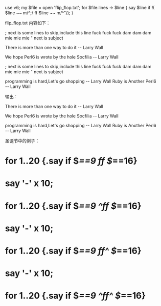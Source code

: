 use v6;
my $file = open 'flip_flop.txt';
for $file.lines -> $line {
say $line if !( $line ~~ m/^\;/ ff $line ~~ m/^\"/);
}




flip_flop.txt 内容如下：






; next is some lines to skip,include this line
fuck fuck fuck
dam dam dam
mie mie mie
" next is subject


There is more than one way to do it
                                -- Larry Wall

We hope Perl6 is wrote by the hole Socfilia
                                -- Larry Wall


; next is some lines to skip,include this line
fuck fuck fuck
dam dam dam
mie mie mie
" next is subject


programming is hard,Let's go shopping
                               -- Larry Wall
Ruby is Another Perl6
                               -- Larry Wall




输出：


There is more than one way to do it
                                -- Larry Wall


We hope Perl6 is wrote by the hole Socfilia
                                -- Larry Wall




programming is hard,Let's go shopping
                               -- Larry Wall
Ruby is Another Perl6
                               -- Larry Wall




















圣诞节中的例子：


# for 1..20 {.say if $_==9 ff $_==16}
# say '-' x 10;
# for 1..20 {.say if $_==9 ^ff $_==16}
# say '-' x 10;
# for 1..20 {.say if $_==9 ff^ $_==16}
# say '-' x 10;
# for 1..20 {.say if $_==9 ^ff^ $_==16}




